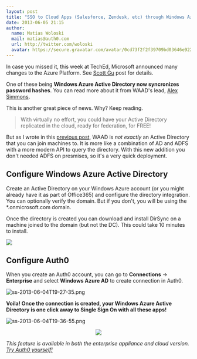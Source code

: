 ```yaml
---
layout: post
title: "SSO to Cloud Apps (Salesforce, Zendesk, etc) through Windows Azure Active Directory and Auth0"
date: 2013-06-05 21:15
author:
  name: Matias Woloski
  mail: matias@auth0.com
  url: http://twitter.com/woloski
  avatar: https://secure.gravatar.com/avatar/0cd73f2f2f39709bd03646e9225cc3d3?s=60
---
```



In case you missed it, this week at TechEd, Microsoft announced many changes to the Azure Platform. See [Scott Gu](http://weblogs.asp.net/scottgu/archive/2013/06/03/windows-azure-announcing-major-improvements-for-dev-test-in-the-cloud.aspx) post for details.

One of these being **Windows Azure Active Directory now syncronizes password hashes**. You can read more about it from WAAD's lead, [Alex Simmons](http://blogs.msdn.com/b/active_directory_team_blog/archive/2013/06/03/making-it-simple-to-connect-ad-to-azure-ad-password-hash-sync.aspx).

This is another great piece of news. Why? Keep reading.

> With virtually no effort, you could have your Active Directory replicated in the cloud, ready for federation, for FREE!

But as I wrote in this [previous post](http://blog.auth0.com/2013/04/10/Auth0-Windows-Azure-Active-Directory/), WAAD is _not exactly_ an Active Directory that you can join machines to. It is more like a combination of AD and ADFS with a more modern API to query the directory. With this new addition you don't needed ADFS on presmises, so it's a very quick deployment.

<!-- more -->

## Configure Windows Azure Active Directory

Create an Active Directory on your Windows Azure account (or you might already have it as part of Office365) and configure the directory integration. You can optionally verify the domain. But if you don't, you will be using the *.onmicrosoft.com domain.

Once the directory is created you can download and install DirSync on a machine joined to the domain (but not the DC). This could take 10 minutes to install.

![](http://blog.auth0.com.s3.amazonaws.com/waad2.gif)

## Configure Auth0

When you create an Auth0 account, you can go to **Connections** -> **Enterprise** and select **Windows Azure AD** to create connection in Auth0.

![ss-2013-06-04T19-27-35.png](http://blog.auth0.com.s3.amazonaws.com/ss-2013-06-04T19-27-35.png)

**Voila! Once the connection is created, your Windows Azure Active Directory is one click away to Single Sign On with all these apps!**

![ss-2013-06-04T19-36-55.png](http://blog.auth0.com.s3.amazonaws.com/ss-2013-06-04T19-36-55.png)

<div style="text-align: center"><img src="http://blog.auth0.com.s3.amazonaws.com/ss-2013-06-04T20-58-53.png" /></div>

<em>This feature is available in both the enterprise appliance and cloud version. [Try Auth0 yourself!](http://auth0.com)</em>